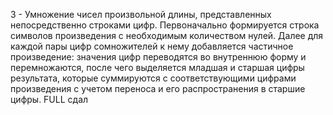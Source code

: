 3 - Умножение чисел произвольной длины, представленных непосредственно строками цифр. Первоначально формируется строка символов произведения с необходимым количеством нулей. Далее для каждой пары цифр сомножителей к нему добавляется частичное произведение: значения цифр переводятся во внутреннюю форму и перемножаются, после чего выделяется младшая и старшая цифры результата, которые суммируются с соответствующими цифрами произведения с учетом переноса и его распространения в старшие цифры.
FULL сдал
